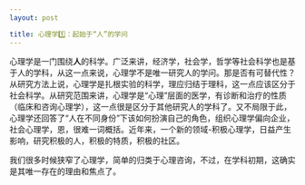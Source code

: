 ```yaml
---
layout: post

title: 心理学1️⃣：起始于“人”的学问
---
```


心理学是一门围绕**人**的科学。广泛来讲，经济学，社会学，哲学等社会科学也是基于人的学科，从这一点来说，心理学不是唯一研究人的学问。那是否有可替代性？从研究方法上说，心理学是扎根实验的科学，理应归结于理科，这一点应该区分于社会科学。从研究范围来讲，心理学是“心理”层面的医学，有诊断和治疗的性质（临床和咨询心理学），这一点很是区分于其他研究人的学科了。又不局限于此，心理学还回答了“人在不同身份”下该如何扮演自己的角色，组织心理学偏向企业，社会心理学，恩，很难一词概括。近年来，一个新的领域-积极心理学，日益产生影响，研究积极的人，积极的特质，积极的社区。

我们很多时候狭窄了心理学，简单的归类于心理咨询，不过，在学科初期，这确实是其唯一存在的理由和焦点了。

